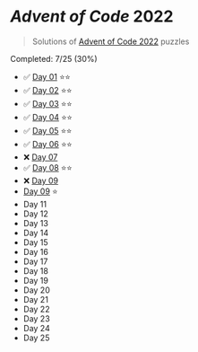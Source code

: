 # _Advent of Code_ 2022

> Solutions of [Advent of Code 2022](http://adventofcode.com/2022/) puzzles

Completed: 7/25 (30%)

-   ✅ [Day 01](https://github.com/ssynowiec/AdventOfCode/tree/main/2022/Day%2001) ⭐⭐
-   ✅ [Day 02](https://github.com/ssynowiec/AdventOfCode/tree/main/2022/Day%2002) ⭐⭐
-   ✅ [Day 03](https://github.com/ssynowiec/AdventOfCode/tree/main/2022/Day%2003) ⭐⭐
-   ✅ [Day 04](https://github.com/ssynowiec/AdventOfCode/tree/main/2022/Day%2004) ⭐⭐
-   ✅ [Day 05](https://github.com/ssynowiec/AdventOfCode/tree/main/2022/Day%2005) ⭐⭐
-   ✅ [Day 06](https://github.com/ssynowiec/AdventOfCode/tree/main/2022/Day%2006) ⭐⭐
-   ❌ [Day 07](https://github.com/ssynowiec/AdventOfCode/tree/main/2022/Day%2007)
-   ✅ [Day 08](https://github.com/ssynowiec/AdventOfCode/tree/main/2022/Day%2008) ⭐⭐
-   ❌ [Day 09](https://github.com/ssynowiec/AdventOfCode/tree/main/2022/Day%2009)
-   [Day 09](https://github.com/ssynowiec/AdventOfCode/tree/main/2022/Day%20010) ⭐
-   Day 11
-   Day 12
-   Day 13
-   Day 14
-   Day 15
-   Day 16
-   Day 17
-   Day 18
-   Day 19
-   Day 20
-   Day 21
-   Day 22
-   Day 23
-   Day 24
-   Day 25

